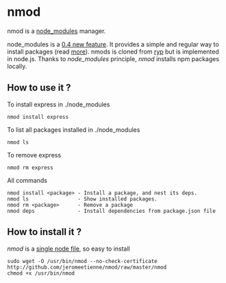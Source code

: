 # nmod

nmod is a [node_modules](http://nodejs.org/docs/v0.4.1/api/modules.html#loading_from_node_modules_Folders)
manager.

node_modules is a [0.4 new feature](https://github.com/joyent/node/blob/v0.4.0/ChangeLog#L5).
It provides a simple and regular way to install packages (read
[more](http://nodejs.org/docs/v0.4.1/api/modules.html#loading_from_node_modules_Folders)).
nmods is cloned from [ryp](https://github.com/isaacs/ryp) but is implemented in node.js.
Thanks to *node_modules* principle, *nmod* installs npm packages locally.

## How to use it ?

To install express in ./node_modules

    nmod install express
    
To list all packages installed in ./node_modules

    nmod ls

To remove express

    nmod rm express

All commands

    nmod install <package> - Install a package, and nest its deps.
    nmod ls                - Show installed packages.
    nmod rm <package>      - Remove a package
    nmod deps              - Install dependencies from package.json file

## How to install it ?

*nmod* is a [single node file](http://github.com/jeromeetienne/nmod/raw/master/nmod), so easy to install

    sudo wget -O /usr/bin/nmod --no-check-certificate http://github.com/jeromeetienne/nmod/raw/master/nmod
    chmod +x /usr/bin/nmod

